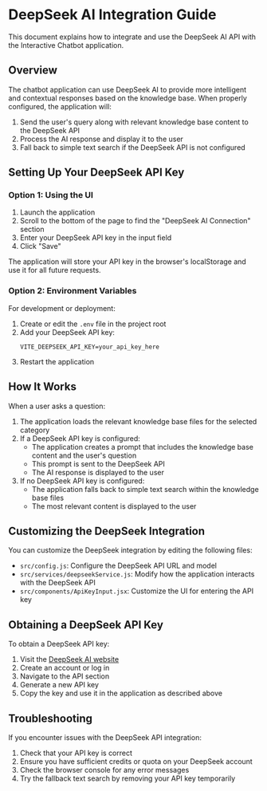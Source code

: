# DeepSeek AI Integration Guide

This document explains how to integrate and use the DeepSeek AI API with the Interactive Chatbot application.

## Overview

The chatbot application can use DeepSeek AI to provide more intelligent and contextual responses based on the knowledge base. When properly configured, the application will:

1. Send the user's query along with relevant knowledge base content to the DeepSeek API
2. Process the AI response and display it to the user
3. Fall back to simple text search if the DeepSeek API is not configured

## Setting Up Your DeepSeek API Key

### Option 1: Using the UI

1. Launch the application
2. Scroll to the bottom of the page to find the "DeepSeek AI Connection" section
3. Enter your DeepSeek API key in the input field
4. Click "Save"

The application will store your API key in the browser's localStorage and use it for all future requests.

### Option 2: Environment Variables

For development or deployment:

1. Create or edit the `.env` file in the project root
2. Add your DeepSeek API key:
   ```
   VITE_DEEPSEEK_API_KEY=your_api_key_here
   ```
3. Restart the application

## How It Works

When a user asks a question:

1. The application loads the relevant knowledge base files for the selected category
2. If a DeepSeek API key is configured:
   - The application creates a prompt that includes the knowledge base content and the user's question
   - This prompt is sent to the DeepSeek API
   - The AI response is displayed to the user
3. If no DeepSeek API key is configured:
   - The application falls back to simple text search within the knowledge base files
   - The most relevant content is displayed to the user

## Customizing the DeepSeek Integration

You can customize the DeepSeek integration by editing the following files:

- `src/config.js`: Configure the DeepSeek API URL and model
- `src/services/deepseekService.js`: Modify how the application interacts with the DeepSeek API
- `src/components/ApiKeyInput.jsx`: Customize the UI for entering the API key

## Obtaining a DeepSeek API Key

To obtain a DeepSeek API key:

1. Visit the [DeepSeek AI website](https://deepseek.ai)
2. Create an account or log in
3. Navigate to the API section
4. Generate a new API key
5. Copy the key and use it in the application as described above

## Troubleshooting

If you encounter issues with the DeepSeek API integration:

1. Check that your API key is correct
2. Ensure you have sufficient credits or quota on your DeepSeek account
3. Check the browser console for any error messages
4. Try the fallback text search by removing your API key temporarily

